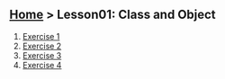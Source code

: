 ## [Home](../../README.md) > Lesson01: Class and Object
1. [Exercise 1](exercise01.md)
2. [Exercise 2](exercise02.md)
3. [Exercise 3](exercise03.md)
4. [Exercise 4](exercise04.md)